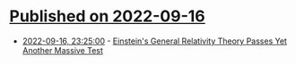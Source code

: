 # [Published on 2022-09-16](index.md)

* [2022-09-16, 23:25:00](https://soylentnews.org/article.pl?sid=22/09/16/030249&from=rss) - [Einstein's General Relativity Theory Passes Yet Another Massive Test ](https://soylentnews.org/article.pl?sid=22/09/16/030249&from=rss)

